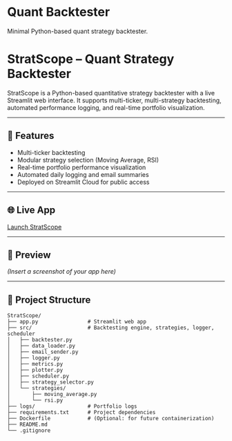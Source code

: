 # Quant Backtester

Minimal Python-based quant strategy backtester.

# StratScope – Quant Strategy Backtester

StratScope is a Python-based quantitative strategy backtester with a live Streamlit web interface. It supports multi-ticker, multi-strategy backtesting, automated performance logging, and real-time portfolio visualization.

---

## 🚀 Features
- Multi-ticker backtesting
- Modular strategy selection (Moving Average, RSI)
- Real-time portfolio performance visualization
- Automated daily logging and email summaries
- Deployed on Streamlit Cloud for public access

---

## 🌐 Live App
[Launch StratScope](https://stratscope-hycyxrjm4iyzabkctpqcec.streamlit.app/)

---

## 📸 Preview
*(Insert a screenshot of your app here)*

---

## 📂 Project Structure
```plaintext
StratScope/
├── app.py                # Streamlit web app
├── src/                  # Backtesting engine, strategies, logger, scheduler
│   ├── backtester.py
│   ├── data_loader.py
│   ├── email_sender.py
│   ├── logger.py
│   ├── metrics.py
│   ├── plotter.py
│   ├── scheduler.py
│   ├── strategy_selector.py
│   └── strategies/
│       ├── moving_average.py
│       └── rsi.py
├── logs/                 # Portfolio logs
├── requirements.txt      # Project dependencies
├── Dockerfile            # (Optional: for future containerization)
├── README.md
└── .gitignore
